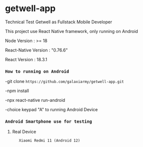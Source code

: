# getwell-app
Technical Test Getwell as Fullstack Mobile Developer

This project use React Native framework, only running on Android

Node Version : >= 18

React-Native Version : "0.76.6"

React Version : 18.3.1

### `How to running on Android`

-git clone ```https://github.com/galaxiarmy/getwell-app.git```

-npm install

-npx react-native run-android

-choice keypad "A" to running Android Device

### `Android Smartphone use for testing`

1. Real Device
   
   ```
      Xiaomi Redmi 11 (Android 12)
   ```
